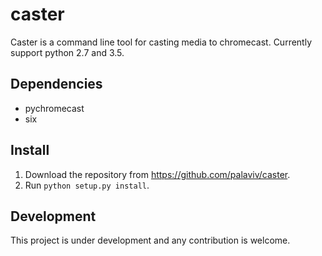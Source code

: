 caster
======

Caster is a command line tool for casting media to chromecast.
Currently support python 2.7 and 3.5.

Dependencies
------------

* pychromecast
* six

Install
-------

1. Download the repository from https://github.com/palaviv/caster.
2. Run `python setup.py install`.


Development
-----------

This project is under development and any contribution is welcome.


